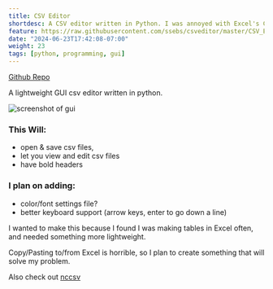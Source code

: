 ```yaml
---
title: CSV Editor
shortdesc: A CSV editor written in Python. I was annoyed with Excel's Copy/Paste features, so I made something that worked for me.
feature: https://raw.githubusercontent.com/ssebs/csveditor/master/CSV_Editor.PNG?raw=true
date: "2024-06-23T17:42:08-07:00"
weight: 23
tags: [python, programming, gui]
---
```

[Github Repo](https://github.com/ssebs/csveditor)

A lightweight GUI csv editor written in python. 

![screenshot of gui](https://raw.githubusercontent.com/ssebs/csveditor/master/CSV_Editor.PNG?raw=true)

### This Will: 
* open & save csv files, 
* let you view and edit csv files
* have bold headers

### I plan on adding:
* color/font settings file?
* better keyboard support (arrow keys, enter to go down a line)

I wanted to make this because I found I was making tables in Excel often, and needed something more lightweight.

Copy/Pasting to/from Excel is horrible, so I plan to create something that will solve my problem.

Also check out [nccsv](./projects/nccsv)